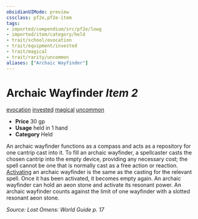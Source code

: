 ```yaml
---
obsidianUIMode: preview
cssclass: pf2e,pf2e-item
tags:
- imported/compendium/src/pf2e/lowg
- imported/item/category/held
- trait/school/evocation
- trait/equipment/invested
- trait/magical
- trait/rarity/uncommon
aliases: ["Archaic Wayfinder"]
---
```

# Archaic Wayfinder *Item 2*  
[evocation](evocation.md)  [invested](invested.md)  [magical](magical.md)  [uncommon](uncommon.md)  

- **Price** 30 gp
- **Usage** held in 1 hand
- **Category** Held

An archaic wayfinder functions as a compass and acts as a repository for one cantrip cast into it. To fill an archaic wayfinder, a spellcaster casts the chosen cantrip into the empty device, providing any necessary cost; the spell cannot be one that is normally cast as a free action or reaction. [Activating](activate-an-item.md) an archaic wayfinder is the same as the casting for the relevant spell. Once it has been activated, it becomes empty again. An archaic wayfinder can hold an aeon stone and activate its resonant power. An archaic wayfinder counts against the limit of one wayfinder with a slotted resonant aeon stone.

*Source: Lost Omens: World Guide p. 17*